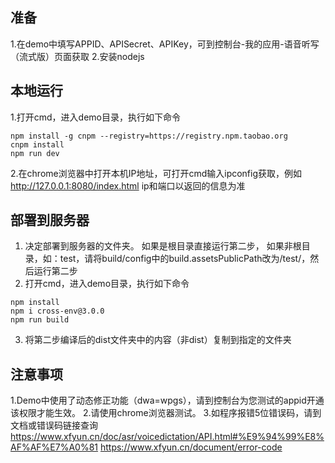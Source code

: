 ## 准备
1.在demo中填写APPID、APISecret、APIKey，可到控制台-我的应用-语音听写（流式版）页面获取
2.安装nodejs

## 本地运行
1.打开cmd，进入demo目录，执行如下命令
 ```
 npm install -g cnpm --registry=https://registry.npm.taobao.org
 cnpm install
 npm run dev 
 ```
2.在chrome浏览器中打开本机IP地址，可打开cmd输入ipconfig获取，例如
http://127.0.0.1:8080/index.html
ip和端口以返回的信息为准

## 部署到服务器
1. 决定部署到服务器的文件夹。
如果是根目录直接运行第二步，
如果非根目录，如：test，请将build/config中的build.assetsPublicPath改为/test/，然后运行第二步
2. 打开cmd，进入demo目录，执行如下命令
 ```
 npm install
 npm i cross-env@3.0.0
 npm run build
 ```
 3. 将第二步编译后的dist文件夹中的内容（非dist）复制到指定的文件夹
 
 
## 注意事项
1.Demo中使用了动态修正功能（dwa=wpgs），请到控制台为您测试的appid开通该权限才能生效。
2.请使用chrome浏览器测试。
3.如程序报错5位错误码，请到文档或错误码链接查询
  https://www.xfyun.cn/doc/asr/voicedictation/API.html#%E9%94%99%E8%AF%AF%E7%A0%81
  https://www.xfyun.cn/document/error-code


